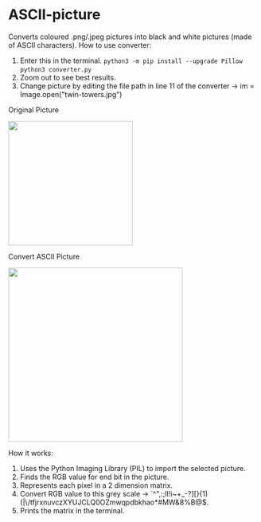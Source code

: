 # ASCII-picture
Converts coloured .png/.jpeg pictures into black and white pictures (made of ASCII characters).
How to use converter: 
1)   Enter this in the terminal.
     `python3 -m pip install --upgrade Pillow` 
     `python3 converter.py`
2)   Zoom out to see best results.
3)   Change picture by editing the file path in line 11 of the converter 
     ->   im = Image.open("twin-towers.jpg")

Original Picture

<img src="https://github.com/yili288/ASCII-pic/blob/master/twin-towers.jpg"  height="250" />

Convert ASCII Picture

<img src="https://github.com/yili288/ASCII-pic/blob/master/Black-white-twin-towers.png"  height="350" />

How it works:
1)   Uses the Python Imaging Library (PIL) to import the selected picture.
2)   Finds the RGB value for end bit in the picture.
3)   Represents each pixel in a 2 dimension matrix.
4)   Convert RGB value to this grey scale 
     ->  `^\",:;Il!i~+_-?][}{1)(|\\/tfjrxnuvczXYUJCLQ0OZmwqpdbkhao*#MW&8%B@$.
6)   Prints the matrix in the terminal.


